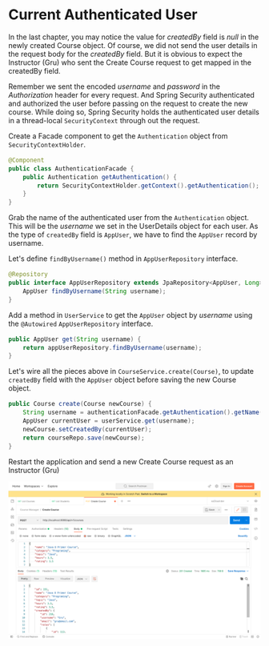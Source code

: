 # Current Authenticated User

In the last chapter, you may notice the value for *createdBy* field is *null* in the newly created Course object. Of course, we did not send the user details in the request body for the *createdBy* field. But it is obvious to expect the Instructor (Gru) who sent the Create Course request to get mapped in the createdBy field.

Remember we sent the encoded *username* and *password* in the *Authorization* header for every request. And Spring Security authenticated and authorized the user before passing on the request to create the new course. While doing so, Spring Security holds the authenticated user details in a thread-local `SecurityContext` through out the request.

Create a Facade component to get the `Authentication` object from `SecurityContextHolder`.

```java
@Component  
public class AuthenticationFacade {  
	public Authentication getAuthentication() {  
	    return SecurityContextHolder.getContext().getAuthentication();  
	}  
}
```

Grab the name of the authenticated user from the `Authentication` object. This will be the *username* we set in the UserDetails object for each user. As the type of `createdBy` field is `AppUser`, we have to find the `AppUser` record by username.

Let's define `findByUsername()` method in `AppUserRepository` interface.

```java
@Repository  
public interface AppUserRepository extends JpaRepository<AppUser, Long> {  
	AppUser findByUsername(String username);
}
```

Add a method in `UserService` to get the `AppUser` object by *username* using the `@Autowired` `AppUserRepository` interface.

```java
public AppUser get(String username) {  
	return appUserRepository.findByUsername(username);
}
```

Let's wire all the pieces above in `CourseService.create(Course)`, to update `createdBy` field with the `AppUser` object before saving the new Course object.

```java
public Course create(Course newCourse) {  
	String username = authenticationFacade.getAuthentication().getName();  
	AppUser currentUser = userService.get(username);  
	newCourse.setCreatedBy(currentUser);  
	return courseRepo.save(newCourse);  
}
```

Restart the application and send a new Create Course request as an Instructor (Gru)

![Create course with createdBy having the request sender details](./assets/create_course_201.png)